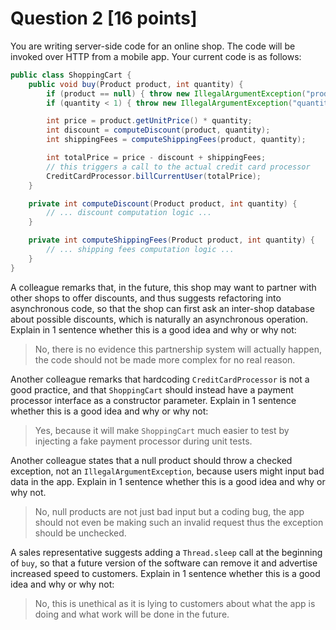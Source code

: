 # Question 2 [16 points]

You are writing server-side code for an online shop. The code will be invoked over HTTP from a mobile app. Your current code is as follows:

```java
public class ShoppingCart {
    public void buy(Product product, int quantity) {
        if (product == null) { throw new IllegalArgumentException("product cannot be null"); }
        if (quantity < 1) { throw new IllegalArgumentException("quantity must be at least 1"); }

        int price = product.getUnitPrice() * quantity;
        int discount = computeDiscount(product, quantity);
        int shippingFees = computeShippingFees(product, quantity);

        int totalPrice = price - discount + shippingFees;
        // this triggers a call to the actual credit card processor
        CreditCardProcessor.billCurrentUser(totalPrice);
    }

    private int computeDiscount(Product product, int quantity) {
        // ... discount computation logic ...
    }

    private int computeShippingFees(Product product, int quantity) {
        // ... shipping fees computation logic ...
    }
}
```

A colleague remarks that, in the future, this shop may want to partner with other shops to offer discounts,
and thus suggests refactoring into asynchronous code, so that the shop can first ask an inter-shop database
about possible discounts, which is naturally an asynchronous operation.
Explain in 1 sentence whether this is a good idea and why or why not:

> No, there is no evidence this partnership system will actually happen, the code should not be made more complex for no real reason.

Another colleague remarks that hardcoding `CreditCardProcessor` is not a good practice,
and that `ShoppingCart` should instead have a payment processor interface as a constructor parameter.
Explain in 1 sentence whether this is a good idea and why or why not:

> Yes, because it will make `ShoppingCart` much easier to test by injecting a fake payment processor during unit tests.

Another colleague states that a null product should throw a checked exception,
not an `IllegalArgumentException`, because users might input bad data in the app.
Explain in 1 sentence whether this is a good idea and why or why not.

> No, null products are not just bad input but a coding bug, the app should not even be making such an invalid request thus the exception should be unchecked.

A sales representative suggests adding a `Thread.sleep` call at the beginning of `buy`,
so that a future version of the software can remove it and advertise increased speed to customers.
Explain in 1 sentence whether this is a good idea and why or why not:

> No, this is unethical as it is lying to customers about what the app is doing and what work will be done in the future.
